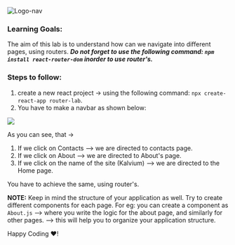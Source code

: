 ![Logo-nav](https://s3.ap-south-1.amazonaws.com/kalvi-education.github.io/front-end-web-development/Kalvium-Logo.png)

### Learning Goals:

The aim of this lab is to understand how can we navigate into different pages, using routers.
***Do not forget to use the following command: `npm install react-router-dom` inorder to use router's.***

### Steps to follow:

1. create a new react project -> using the following command: `npx create-react-app router-lab`.
2. You have to make a navbar as shown below:

![](https://s3.ap-south-1.amazonaws.com/kalvi-education.github.io/front-end-web-development/router.gif)

As you can see, that ->

1. If we click on Contacts --> we are directed to contacts page.
2. If we click on About --> we are directed to About's page.
3. If we click on the name of the site (Kalvium) --> we are directed to the Home page.

You have to achieve the same, using router's.

**NOTE:** Keep in mind the structure of your application as well. Try to create different components for each page.
For eg: you can create a component as `About.js` --> where you write the logic for the about page, and similarly for other pages. --> this will help you to organize your application structure.


Happy Coding ❤️!
